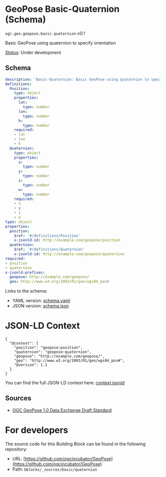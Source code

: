 
# GeoPose Basic-Quaternion (Schema)

`ogc.geo.geopose.basic.quaternion` *v0.1*

Basic GeoPose using quaternion to specify orientation

[*Status*](http://www.opengis.net/def/status): Under development

## Schema

```yaml
description: 'Basic-Quaternion: Basic GeoPose using quaternion to specify orientation'
definitions:
  Position:
    type: object
    properties:
      lat:
        type: number
      lon:
        type: number
      h:
        type: number
    required:
    - lat
    - lon
    - h
  Quaternion:
    type: object
    properties:
      x:
        type: number
      y:
        type: number
      z:
        type: number
      w:
        type: number
    required:
    - x
    - y
    - z
    - w
type: object
properties:
  position:
    $ref: '#/definitions/Position'
    x-jsonld-id: http://example.com/geopose/position
  quaternion:
    $ref: '#/definitions/Quaternion'
    x-jsonld-id: http://example.com/geopose/quaternion
required:
- position
- quaternion
x-jsonld-prefixes:
  geopose: http://example.com/geopose/
  geo: http://www.w3.org/2003/01/geo/wgs84_pos#

```

Links to the schema:

* YAML version: [schema.yaml](https://ogcincubator.github.io/GeoPose/bblocks/build/annotated/geo/geopose/basic/quaternion/schema.json)
* JSON version: [schema.json](https://ogcincubator.github.io/GeoPose/bblocks/build/annotated/geo/geopose/basic/quaternion/schema.yaml)


# JSON-LD Context

```jsonld
{
  "@context": {
    "position": "geopose:position",
    "quaternion": "geopose:quaternion",
    "geopose": "http://example.com/geopose/",
    "geo": "http://www.w3.org/2003/01/geo/wgs84_pos#",
    "@version": 1.1
  }
}
```

You can find the full JSON-LD context here:
[context.jsonld](https://ogcincubator.github.io/GeoPose/bblocks/build/annotated/geo/geopose/basic/quaternion/context.jsonld)

## Sources

* [OGC GeoPose 1.0 Data Exchange Draft Standard](https://docs.ogc.org/dis/21-056r10/21-056r10.html)

# For developers

The source code for this Building Block can be found in the following repository:

* URL: [https://github.com/ogcincubator/GeoPose](https://github.com/ogcincubator/GeoPose)
* Path: `bblocks/_sources/basic/quaternion`

